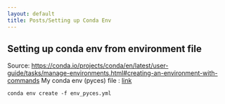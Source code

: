 ```yaml
---
layout: default 
title: Posts/Setting up Conda Env
---
```


## Setting up conda env from environment file
Source: https://conda.io/projects/conda/en/latest/user-guide/tasks/manage-environments.html#creating-an-environment-with-commands
My conda env (pyces) file : [link](env_pyces.yml)

```
conda env create -f env_pyces.yml

```